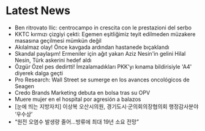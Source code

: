 # Latest News
-  Ben ritrovato Ilic: centrocampo in crescita con le prestazioni del serbo
-  KKTC kırmızı çizgiyi çekti: Egemen eşitliğimiz teyit edilmeden müzakere masasına geçilmesi mümkün değil
-  Akılalmaz olay! Önce kavgada ardından hastanede bıçaklandı
-  Skandal paylaşım! Ermeniler için ağıt yakan Aziz Nesin'in gelini Hilal Nesin, Türk askerini hedef aldı
-  Özgür Özel pes dedirtti! İmzalamadıkları PKK'yı kınama bildirisiyle 'A4' diyerek dalga geçti
-  Pro Research: Wall Street se sumerge en los avances oncológicos de Seagen
-  Credo Brands Marketing debuta en bolsa tras su OPV
-  Muere mujer en el hospital por agresión a balazos
-  [눈에 띄는 지방자치] 이상복 오산시의원, 경기도시·군의회의장협의회 행정감사분야 ‘우수상’
-  “원전 오염수 발생량 줄어…방류에 최대 19년 소요 전망”
